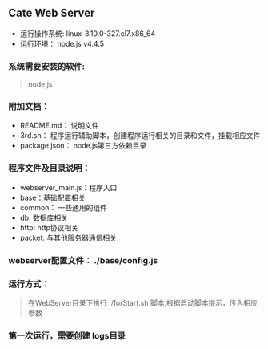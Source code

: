 ## Cate Web Server

* 运行操作系统: linux-3.10.0-327.el7.x86_64
* 运行环境： node.js v4.4.5

### 系统需要安装的软件:
> node.js

### 附加文档：
* README.md： 说明文件
* 3rd.sh： 程序运行辅助脚本，创建程序运行相关的目录和文件，挂载相应文件
* package.json： node.js第三方依赖目录

### 程序文件及目录说明：
* webserver_main.js：程序入口
* base：基础配置相关
* common： 一些通用的组件
* db: 数据库相关
* http: http协议相关
* packet: 与其他服务器通信相关

### webserver配置文件： ./base/config.js

### 运行方式：
> 在WebServer目录下执行 ./forStart.sh 脚本,根据启动脚本提示，传入相应参数

### 第一次运行，需要创建 logs目录


